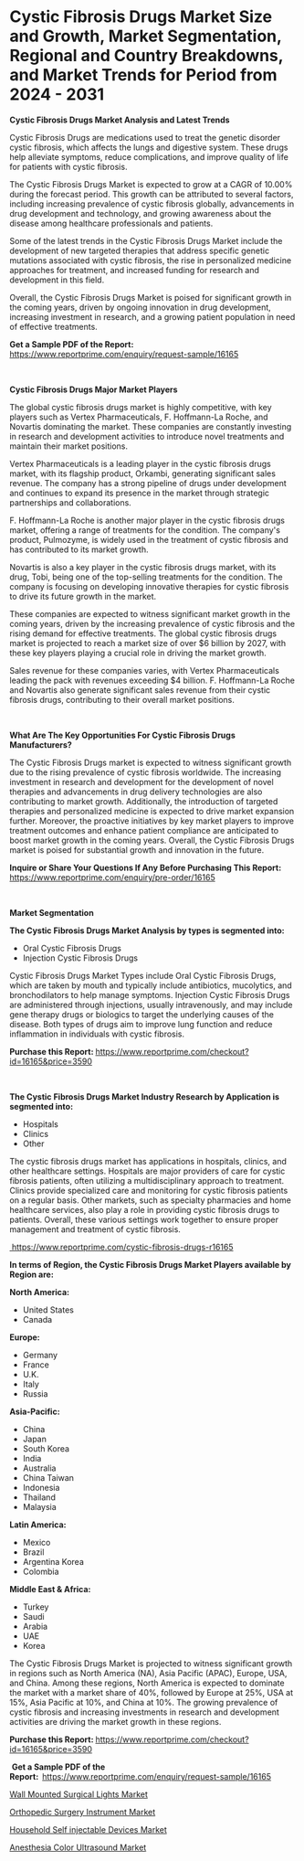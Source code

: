 <p><h1>Cystic Fibrosis Drugs Market Size and Growth, Market Segmentation, Regional and Country Breakdowns, and Market Trends for Period from 2024 -  2031</h1></p><p><strong>Cystic Fibrosis Drugs Market Analysis and Latest Trends</strong></p>
<p><p>Cystic Fibrosis Drugs are medications used to treat the genetic disorder cystic fibrosis, which affects the lungs and digestive system. These drugs help alleviate symptoms, reduce complications, and improve quality of life for patients with cystic fibrosis.</p><p>The Cystic Fibrosis Drugs Market is expected to grow at a CAGR of 10.00% during the forecast period. This growth can be attributed to several factors, including increasing prevalence of cystic fibrosis globally, advancements in drug development and technology, and growing awareness about the disease among healthcare professionals and patients.</p><p>Some of the latest trends in the Cystic Fibrosis Drugs Market include the development of new targeted therapies that address specific genetic mutations associated with cystic fibrosis, the rise in personalized medicine approaches for treatment, and increased funding for research and development in this field.</p><p>Overall, the Cystic Fibrosis Drugs Market is poised for significant growth in the coming years, driven by ongoing innovation in drug development, increasing investment in research, and a growing patient population in need of effective treatments.</p></p>
<p><strong>Get a Sample PDF of the Report:&nbsp;</strong> <a href="https://www.reportprime.com/enquiry/request-sample/16165">https://www.reportprime.com/enquiry/request-sample/16165</a></p>
<p>&nbsp;</p>
<p><strong>Cystic Fibrosis Drugs Major Market Players</strong></p>
<p><p>The global cystic fibrosis drugs market is highly competitive, with key players such as Vertex Pharmaceuticals, F. Hoffmann-La Roche, and Novartis dominating the market. These companies are constantly investing in research and development activities to introduce novel treatments and maintain their market positions.</p><p>Vertex Pharmaceuticals is a leading player in the cystic fibrosis drugs market, with its flagship product, Orkambi, generating significant sales revenue. The company has a strong pipeline of drugs under development and continues to expand its presence in the market through strategic partnerships and collaborations.</p><p>F. Hoffmann-La Roche is another major player in the cystic fibrosis drugs market, offering a range of treatments for the condition. The company's product, Pulmozyme, is widely used in the treatment of cystic fibrosis and has contributed to its market growth.</p><p>Novartis is also a key player in the cystic fibrosis drugs market, with its drug, Tobi, being one of the top-selling treatments for the condition. The company is focusing on developing innovative therapies for cystic fibrosis to drive its future growth in the market.</p><p>These companies are expected to witness significant market growth in the coming years, driven by the increasing prevalence of cystic fibrosis and the rising demand for effective treatments. The global cystic fibrosis drugs market is projected to reach a market size of over $6 billion by 2027, with these key players playing a crucial role in driving the market growth.</p><p>Sales revenue for these companies varies, with Vertex Pharmaceuticals leading the pack with revenues exceeding $4 billion. F. Hoffmann-La Roche and Novartis also generate significant sales revenue from their cystic fibrosis drugs, contributing to their overall market positions.</p></p>
<p>&nbsp;</p>
<p><strong>What Are The Key Opportunities For Cystic Fibrosis Drugs Manufacturers?</strong></p>
<p><p>The Cystic Fibrosis Drugs market is expected to witness significant growth due to the rising prevalence of cystic fibrosis worldwide. The increasing investment in research and development for the development of novel therapies and advancements in drug delivery technologies are also contributing to market growth. Additionally, the introduction of targeted therapies and personalized medicine is expected to drive market expansion further. Moreover, the proactive initiatives by key market players to improve treatment outcomes and enhance patient compliance are anticipated to boost market growth in the coming years. Overall, the Cystic Fibrosis Drugs market is poised for substantial growth and innovation in the future.</p></p>
<p><strong>Inquire or Share Your Questions If Any Before Purchasing This Report:</strong> <a href="https://www.reportprime.com/enquiry/pre-order/16165">https://www.reportprime.com/enquiry/pre-order/16165</a></p>
<p>&nbsp;</p>
<p><strong>Market Segmentation</strong></p>
<p><strong>The Cystic Fibrosis Drugs Market Analysis by types is segmented into:</strong></p>
<p><ul><li>Oral Cystic Fibrosis Drugs</li><li>Injection Cystic Fibrosis Drugs</li></ul></p>
<p><p>Cystic Fibrosis Drugs Market Types include Oral Cystic Fibrosis Drugs, which are taken by mouth and typically include antibiotics, mucolytics, and bronchodilators to help manage symptoms. Injection Cystic Fibrosis Drugs are administered through injections, usually intravenously, and may include gene therapy drugs or biologics to target the underlying causes of the disease. Both types of drugs aim to improve lung function and reduce inflammation in individuals with cystic fibrosis.</p></p>
<p><strong>Purchase this Report:&nbsp;</strong><a href="https://www.reportprime.com/checkout?id=16165&price=3590">https://www.reportprime.com/checkout?id=16165&price=3590</a></p>
<p>&nbsp;</p>
<p><strong>The Cystic Fibrosis Drugs Market Industry Research by Application is segmented into:</strong></p>
<p><ul><li>Hospitals</li><li>Clinics</li><li>Other</li></ul></p>
<p><p>The cystic fibrosis drugs market has applications in hospitals, clinics, and other healthcare settings. Hospitals are major providers of care for cystic fibrosis patients, often utilizing a multidisciplinary approach to treatment. Clinics provide specialized care and monitoring for cystic fibrosis patients on a regular basis. Other markets, such as specialty pharmacies and home healthcare services, also play a role in providing cystic fibrosis drugs to patients. Overall, these various settings work together to ensure proper management and treatment of cystic fibrosis.</p></p>
<p><a href="https://www.reportprime.com/cystic-fibrosis-drugs-r16165">&nbsp;https://www.reportprime.com/cystic-fibrosis-drugs-r16165</a></p>
<p><strong>In terms of Region, the Cystic Fibrosis Drugs Market Players available by Region are:</strong></p>
<p>
    <p> <strong> North America: </strong>
        <ul>
            <li>United States</li>
            <li>Canada</li>
        </ul>
        </p> 
    <p> <strong> Europe: </strong>
        <ul>
            <li>Germany</li>
            <li>France</li>
            <li>U.K.</li>
            <li>Italy</li>
            <li>Russia</li>
        </ul>
        </p> 
    <p> <strong> Asia-Pacific: </strong>
        <ul>
            <li>China</li>
            <li>Japan</li>
            <li>South Korea</li>
            <li>India</li>
            <li>Australia</li>
            <li>China Taiwan</li>
            <li>Indonesia</li>
            <li>Thailand</li>
            <li>Malaysia</li>
        </ul>
        </p> 
    <p> <strong> Latin America: </strong>
        <ul>
            <li>Mexico</li>
            <li>Brazil</li>
            <li>Argentina Korea</li>
            <li>Colombia</li>
        </ul>
        </p> 
    <p> <strong> Middle East & Africa: </strong>
        <ul>
            <li>Turkey</li>
            <li>Saudi</li>
            <li>Arabia</li>
            <li>UAE</li>
            <li>Korea</li>
        </ul>
    </p>
    </p>
<p><p>The Cystic Fibrosis Drugs Market is projected to witness significant growth in regions such as North America (NA), Asia Pacific (APAC), Europe, USA, and China. Among these regions, North America is expected to dominate the market with a market share of 40%, followed by Europe at 25%, USA at 15%, Asia Pacific at 10%, and China at 10%. The growing prevalence of cystic fibrosis and increasing investments in research and development activities are driving the market growth in these regions.</p></p>
<p><strong>Purchase this Report: </strong><a href="https://www.reportprime.com/checkout?id=16165&price=3590">https://www.reportprime.com/checkout?id=16165&price=3590</a></p>
<p>&nbsp;<strong>Get a Sample PDF of the Report:&nbsp;&nbsp;</strong><a href="https://www.reportprime.com/enquiry/request-sample/16165">https://www.reportprime.com/enquiry/request-sample/16165</a></p>
<p><strong></strong></p>
<p><p><a href="https://medium.com/@addiehirthe20/global-wall-mounted-surgical-lights-industry-analysis-share-growth-trends-and-forecast-2024-to-eadf29d3bb7e">Wall Mounted Surgical Lights Market</a></p><p><a href="https://medium.com/@angeliabkratzer71943/orthopedic-surgery-instrument-market-growth-outlook-from-2024-to-2031-and-it-is-projecting-at-12-3-b454063d5b44">Orthopedic Surgery Instrument Market</a></p><p><a href="https://medium.com/@acqwoncopeland76/global-household-self-injectable-devices-market-focus-on-application-end-use-industry-type-66aca4c60e48">Household Self injectable Devices Market</a></p><p><a href="https://medium.com/@kimzemlak/anesthesia-color-ultrasound-market-size-is-growing-at-cagr-of-13-and-this-report-covers-analysis-282585f7e9d3">Anesthesia Color Ultrasound Market</a></p></p>